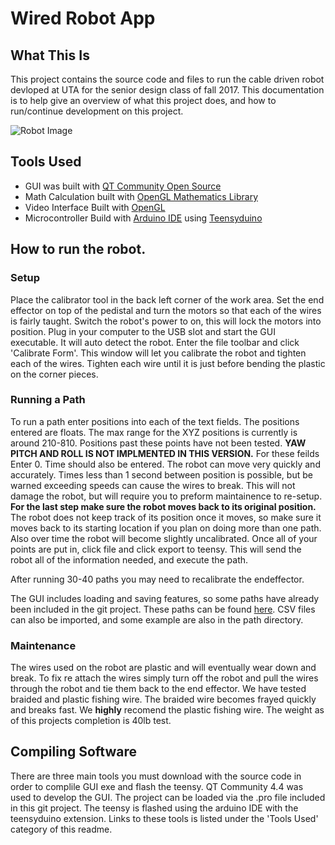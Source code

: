 # Wired Robot App


## What This Is
This project contains the source code and files to run the cable driven robot devloped at UTA for the senior design class of fall 2017. This documentation is to help give an overview of what this project does, and how to run/continue development on this project.

![Robot Image](https://i.imgur.com/ZSl4uDV.jpg)

## Tools Used
* GUI was built with [QT Community Open Source](https://www1.qt.io/download-open-source/?hsCtaTracking=f977210e-de67-475f-a32b-65cec207fd03%7Cd62710cd-e1db-46aa-8d4d-2f1c1ffdacea)
* Math Calculation built with [OpenGL Mathematics Library](https://glm.g-truc.net/0.9.8/index.html)
* Video Interface Built with [OpenGL](https://www.opengl.org/)
* Microcontroller Build with [Arduino IDE](https://www.arduino.cc/en/Main/Software) using [Teensyduino](https://www.pjrc.com/teensy/teensyduino.html)



## How to run the robot.
### Setup
Place the calibrator tool in the back left corner of the work area. Set the end effector on top of the pedistal and turn the motors so that each of the wires is fairly taught. Switch the robot's power to on, this will lock the motors into position. Plug in your computer to the USB slot and start the GUI executable. It will auto detect the robot. Enter the file toolbar and click 'Calibrate Form'. This window will let you calibrate the robot and tighten each of the wires. Tighten each wire until it is just before bending the plastic on the corner pieces.
### Running a Path
To run a path enter positions into each of the text fields. The positions entered are floats. The max range for the XYZ positions is currently is around 210-810. Positions past these points have not been tested. **YAW PITCH AND ROLL IS NOT IMPLMENTED IN THIS VERSION.** For these feilds Enter 0. Time should also be entered. The robot can move very quickly and accurately. Times less than 1 second between position is possible, but be warned exceeding speeds can cause the wires to break. This will not damage the robot, but will require you to preform maintainence to re-setup. **For the last step make sure the robot moves back to its original position.** The robot does not keep track of its position once it moves, so make sure it moves back to its starting location if you plan on doing more than one path. Also over time the robot will become slightly uncalibrated. Once all of your points are put in, click file and click export to teensy. This will send the robot all of the information needed, and execute the path.

After running 30-40 paths you may need to recalibrate the endeffector.

The GUI includes loading and saving features, so some paths have already been included in the git project. These paths can be found [here](https://github.com/SeniorDesignTeamE/WiredRobotApp/tree/master/paths). CSV files can also be imported, and some example are also in the path directory.

### Maintenance
The wires used on the robot are plastic and will eventually wear down and break. To fix re attach the wires simply turn off the robot and pull the wires through the robot and tie them back to the end effector. We have tested braided and plastic fishing wire. The braided wire becomes frayed quickly and breaks fast. We **highly** recomend the plastic fishing wire. The weight as of this projects completion is 40lb test.

## Compiling Software
There are three main tools you must download with the source code in order to complile GUI exe and flash the teensy. QT Community 4.4 was used to develop the GUI. The project can be loaded via the .pro file included in this git project. The teensy is flashed using the arduino IDE with the teensyduino extension. Links to these tools is listed under the 'Tools Used' category of this readme.
